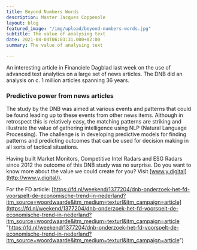 ```yaml
---
title: Beyond Numbers Words
description: Master Jacques Coppenole
layout: blog
featured_image: "/img/upload/beyond-numbers-words.jpg"
subtitle: The value of analysing text
date: 2021-04-04T06:03:31.000+02:00
summary: The value of analysing text

---
```

An interesting article in Financiele Dagblad last week on the use of advanced text analytics on a large set of news articles. The DNB did an analysis on c. 1 million articles spanning 36 years.

### Predictive power from news articles

The study by the DNB was aimed at various events and patterns that could be found leading up to these events from other news items. Although in retrospect this is relatively easy, the matching patterns are striking and illustrate the value of gathering intelligence using NLP (Natural Language Processing). The challenge is in developing predictive models for finding patterns and predicting outcomes that can be used for decision making in all sorts of tactical situations.

Having built Market Monitors, Competitive Intel Radars and ESG Radars since 2012 the outcome of this DNB study was no surprise. Do you want to know more about the value we could create for you? Visit [www.y.digital](http://www.y.digital/).

For the FD article: [https://fd.nl/weekend/1377204/dnb-onderzoek-het-fd-voorspelt-de-economische-trend-in-nederland?itm_source=woordwaarde&itm_medium=texturl&itm_campaign=article](https://fd.nl/weekend/1377204/dnb-onderzoek-het-fd-voorspelt-de-economische-trend-in-nederland?itm_source=woordwaarde&itm_medium=texturl&itm_campaign=article "https://fd.nl/weekend/1377204/dnb-onderzoek-het-fd-voorspelt-de-economische-trend-in-nederland?itm_source=woordwaarde&itm_medium=texturl&itm_campaign=article")